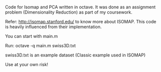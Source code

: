 Code for Isomap and PCA written in octave.
It was done as an assignment problem (Dimensionality Reduction) as part of my 
coursework.


Refer: http://isomap.stanford.edu/ to know more about ISOMAP. 
This code is heavily influenced from their implementation.


You can start with main.m

Run: octave -q main.m swiss3D.txt

swiss3D.txt is an example dataset (Classic example used in ISOMAP)


Use at your own risk!
